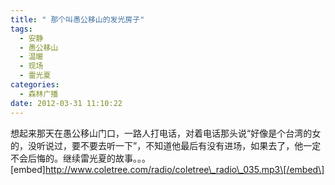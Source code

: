 ```yaml
---
title: " 那个叫愚公移山的发光房子"
tags:
  - 安静
  - 愚公移山
  - 温暖
  - 现场
  - 雷光夏
categories:
  - 森林广播
date: 2012-03-31 11:10:22
---
```


想起来那天在愚公移山门口，一路人打电话，对着电话那头说“好像是个台湾的女的，没听说过，要不要去听一下”，不知道他最后有没有进场，如果去了，他一定不会后悔的。继续雷光夏的故事。。。   \[embed\]http://www.coletree.com/radio/coletree\_radio\_035.mp3\[/embed\]